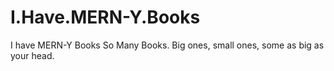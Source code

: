 # I.Have.MERN-Y.Books
I have MERN-Y Books So Many Books. Big ones, small ones, some as big as your head.
